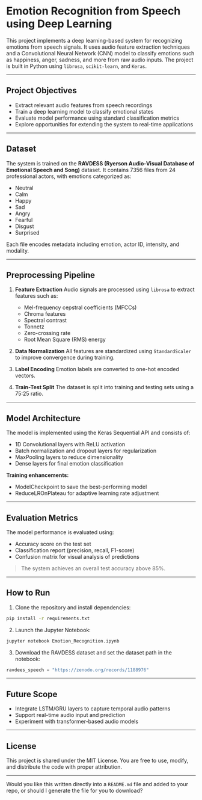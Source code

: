 
# Emotion Recognition from Speech using Deep Learning

This project implements a deep learning-based system for recognizing emotions from speech signals. It uses audio feature extraction techniques and a Convolutional Neural Network (CNN) model to classify emotions such as happiness, anger, sadness, and more from raw audio inputs. The project is built in Python using `librosa`, `scikit-learn`, and `Keras`.

---

## Project Objectives

* Extract relevant audio features from speech recordings
* Train a deep learning model to classify emotional states
* Evaluate model performance using standard classification metrics
* Explore opportunities for extending the system to real-time applications

---

## Dataset

The system is trained on the **RAVDESS (Ryerson Audio-Visual Database of Emotional Speech and Song)** dataset. It contains 7356 files from 24 professional actors, with emotions categorized as:

* Neutral
* Calm
* Happy
* Sad
* Angry
* Fearful
* Disgust
* Surprised

Each file encodes metadata including emotion, actor ID, intensity, and modality.

---

## Preprocessing Pipeline

1. **Feature Extraction**
   Audio signals are processed using `librosa` to extract features such as:

   * Mel-frequency cepstral coefficients (MFCCs)
   * Chroma features
   * Spectral contrast
   * Tonnetz
   * Zero-crossing rate
   * Root Mean Square (RMS) energy

2. **Data Normalization**
   All features are standardized using `StandardScaler` to improve convergence during training.

3. **Label Encoding**
   Emotion labels are converted to one-hot encoded vectors.

4. **Train-Test Split**
   The dataset is split into training and testing sets using a 75:25 ratio.

---

## Model Architecture

The model is implemented using the Keras Sequential API and consists of:

* 1D Convolutional layers with ReLU activation
* Batch normalization and dropout layers for regularization
* MaxPooling layers to reduce dimensionality
* Dense layers for final emotion classification

**Training enhancements:**

* ModelCheckpoint to save the best-performing model
* ReduceLROnPlateau for adaptive learning rate adjustment

---

## Evaluation Metrics

The model performance is evaluated using:

* Accuracy score on the test set
* Classification report (precision, recall, F1-score)
* Confusion matrix for visual analysis of predictions

> The system achieves an overall test accuracy above 85%.

---

## How to Run

1. Clone the repository and install dependencies:

```bash
pip install -r requirements.txt
```

2. Launch the Jupyter Notebook:

```bash
jupyter notebook Emotion_Recognition.ipynb
```

3. Download the RAVDESS dataset and set the dataset path in the notebook:

```python
ravdees_speech = "https://zenodo.org/records/1188976"
```

---

## Future Scope

* Integrate LSTM/GRU layers to capture temporal audio patterns
* Support real-time audio input and prediction
* Experiment with transformer-based audio models

---

## License

This project is shared under the MIT License. You are free to use, modify, and distribute the code with proper attribution.

---

Would you like this written directly into a `README.md` file and added to your repo, or should I generate the file for you to download?
